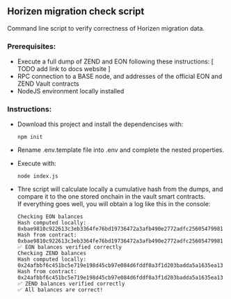 ## Horizen migration check script

Command line script to verify correctness of Horizen migration data.


### Prerequisites:

- Execute a full dump of ZEND and EON following these instructions: [ TODO add link to docs website ]
- RPC connection to a BASE node, and addresses of the official EON and ZEND Vault contracts
- NodeJS environment locally installed

### Instructions:

- Download this project and install the dependencises with:

   ```
   npm init
    ```

- Rename .env.template file into .env and complete the nested properties.


- Execute with:

   ```
   node index.js
    ```

- Thre script will calculate locally a cumulative hash from the dumps, and compare it to the one stored onchain in the vault smart contracts.<br>
If everything goes well, you will obtain a log like this in the console:

   ```
   Checking EON balances
   Hash computed locally: 0xbae9810c922613c3eb3364fe76bd19736472a3afb490e2772adfc25605479981
   Hash from contract: 0xbae9810c922613c3eb3364fe76bd19736472a3afb490e2772adfc25605479981
   ✅ EON balances verified correctly
   Checking ZEND balances
   Hash computed locally: 0x24afbbf6c451bc5e719e198d45cb97e084d6fddf0a3f1d203badda5a1635ea13
   Hash from contract: 0x24afbbf6c451bc5e719e198d45cb97e084d6fddf0a3f1d203badda5a1635ea13
   ✅ ZEND balances verified correctly
   ✅ All balances are correct!
    ```

